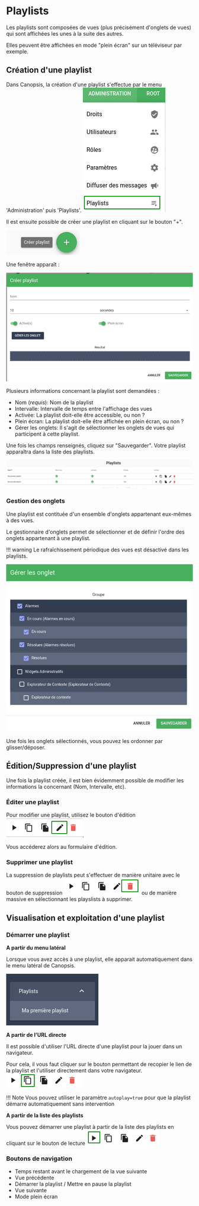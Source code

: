 # Playlists

Les playlists sont composées de vues (plus précisément d'onglets de vues) qui sont affichées les unes à la suite des autres.

Elles peuvent être affichées en mode "plein écran" sur un téléviseur par exemple.

## Création d'une playlist

Dans Canopsis, la création d'une playlist s'effectue par le menu 'Administration' puis 'Playlists'.
![Menu playlists](./img/menu_playlists.png)

Il est ensuite possible de créer une playlist en cliquant sur le bouton "+".

![Bouton création playlist](./img/bouton_creation_playlist.png  "Bouton création playlist")

Une fenêtre apparaît :

![Modale création de playlist](./img/modal_creation_playlist.png  "Modale création de playlist")

Plusieurs informations concernant la playlist sont demandées :

* Nom (*requis*): Nom de la playlist
* Intervalle: Intervalle de temps entre l'affichage des vues
* Activée: La playlist doit-elle être accessible, ou non ?
* Plein écran: La playlist doit-elle être affichée en plein écran, ou non ?
* Gérer les onglets: Il s'agit de sélectionner les onglets de vues qui participent à cette playlist.

Une fois les champs renseignés, cliquez sur "Sauvegarder". Votre playlist apparaîtra dans la liste des playlists.

![Liste des playlists](./img/liste_playlists.png  "Liste des playlists")

### Gestion des onglets

Une playlist est contituée d'un ensemble d'onglets appartenant eux-mêmes à des vues.

Le gestionnaire d'onglets permet de sélectionner et de définir l'ordre des onglets appartenant à une playlist.

!!! warning
    Le rafraîchissement périodique des vues est désactivé dans les playlists.

![Gestionnaire d'onglets](./img/onglets_playlists.png  "Gestionnaire d'onglets")

Une fois les onglets sélectionnés, vous pouvez les ordonner par glisser/déposer.


## Édition/Suppression d'une playlist

Une fois la playlist créée, il est bien évidemment possible de modifier les informations la concernant (Nom, Intervalle, etc).

### Éditer une playlist

Pour modifier une playlist, utilisez le bouton d'édition ![Edition playlist](./img/edition_playlists.png  "Edition de playlists").

Vous accéderez alors au formulaire d'édition.

### Supprimer une playlist

La suppression de playlists peut s'effectuer de manière unitaire avec le bouton de suppression ![Suppression playlist](./img/suppression_playlists.png  "Suppression de playlists") 
ou de manière massive en sélectionnant les playslists à supprimer.


## Visualisation et exploitation d'une playlist

### Démarrer une playlist

**A partir du menu latéral**

Lorsque vous avez accès à une playlist, elle apparait automatiquement dans le menu latéral de Canopsis.

![Menu latéral playlist](./img/menu_lateral_playlists.png  "Menu latéral playlists") 

**A partir de l'URL directe**

Il est possible d'utiliser l'URL directe d'une playlist pour la jouer dans un navigateur.

Pour cela, il vous faut cliquer sur le bouton permettant de recopier le lien de la playlist et l'utiliser directement dans votre navigateur.
![Copie lien  playlist](./img/copie_lien_playlists.png  "Copie lien playlists") 

!!! Note
    Vous pouvez utiliser le paramètre `autoplay=true` pour que la playlist démarre automatiquement sans intervention

**A partir de la liste des playlists**

Vous pouvez démarrer une playlist à partir de la liste des playlists en cliquant sur le bouton de lecture ![Lecture playlist](./img/lecture_playlists.png  "Lecture de playlists") 

### Boutons de navigation
* Temps restant avant le chargement de la vue suivante
* Vue précédente
* Démarrer la playlist / Mettre en pause la playlist
* Vue suivante
* Mode plein écran
